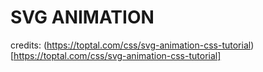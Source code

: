 # SVG ANIMATION

credits: (https://toptal.com/css/svg-animation-css-tutorial)[https://toptal.com/css/svg-animation-css-tutorial]